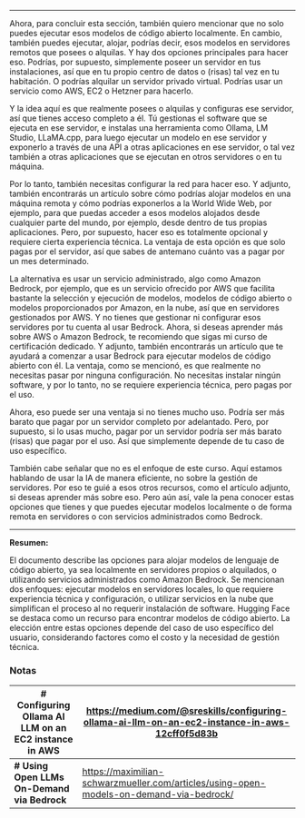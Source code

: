 
---

Ahora, para concluir esta sección, también quiero mencionar que no solo puedes ejecutar esos modelos de código abierto localmente. En cambio, también puedes ejecutar, alojar, podrías decir, esos modelos en servidores remotos que posees o alquilas. Y hay dos opciones principales para hacer eso. Podrías, por supuesto, simplemente poseer un servidor en tus instalaciones, así que en tu propio centro de datos o (risas) tal vez en tu habitación. O podrías alquilar un servidor privado virtual. Podrías usar un servicio como AWS, EC2 o Hetzner para hacerlo.

Y la idea aquí es que realmente posees o alquilas y configuras ese servidor, así que tienes acceso completo a él. Tú gestionas el software que se ejecuta en ese servidor, e instalas una herramienta como Ollama, LM Studio, LLaMA.cpp, para luego ejecutar un modelo en ese servidor y exponerlo a través de una API a otras aplicaciones en ese servidor, o tal vez también a otras aplicaciones que se ejecutan en otros servidores o en tu máquina.

Por lo tanto, también necesitas configurar la red para hacer eso. Y adjunto, también encontrarás un artículo sobre cómo podrías alojar modelos en una máquina remota y cómo podrías exponerlos a la World Wide Web, por ejemplo, para que puedas acceder a esos modelos alojados desde cualquier parte del mundo, por ejemplo, desde dentro de tus propias aplicaciones. Pero, por supuesto, hacer eso es totalmente opcional y requiere cierta experiencia técnica. La ventaja de esta opción es que solo pagas por el servidor, así que sabes de antemano cuánto vas a pagar por un mes determinado.

La alternativa es usar un servicio administrado, algo como Amazon Bedrock, por ejemplo, que es un servicio ofrecido por AWS que facilita bastante la selección y ejecución de modelos, modelos de código abierto o modelos proporcionados por Amazon, en la nube, así que en servidores gestionados por AWS. Y no tienes que gestionar ni configurar esos servidores por tu cuenta al usar Bedrock. Ahora, si deseas aprender más sobre AWS o Amazon Bedrock, te recomiendo que sigas mi curso de certificación dedicado. Y adjunto, también encontrarás un artículo que te ayudará a comenzar a usar Bedrock para ejecutar modelos de código abierto con él. La ventaja, como se mencionó, es que realmente no necesitas pasar por ninguna configuración. No necesitas instalar ningún software, y por lo tanto, no se requiere experiencia técnica, pero pagas por el uso.

Ahora, eso puede ser una ventaja si no tienes mucho uso. Podría ser más barato que pagar por un servidor completo por adelantado. Pero, por supuesto, si lo usas mucho, pagar por un servidor podría ser más barato (risas) que pagar por el uso. Así que simplemente depende de tu caso de uso específico.

También cabe señalar que no es el enfoque de este curso. Aquí estamos hablando de usar la IA de manera eficiente, no sobre la gestión de servidores. Por eso te guié a esos otros recursos, como el artículo adjunto, si deseas aprender más sobre eso. Pero aún así, vale la pena conocer estas opciones que tienes y que puedes ejecutar modelos localmente o de forma remota en servidores o con servicios administrados como Bedrock.

---

**Resumen:**

El documento describe las opciones para alojar modelos de lenguaje de código abierto, ya sea localmente en servidores propios o alquilados, o utilizando servicios administrados como Amazon Bedrock. Se mencionan dos enfoques: ejecutar modelos en servidores locales, lo que requiere experiencia técnica y configuración, o utilizar servicios en la nube que simplifican el proceso al no requerir instalación de software. Hugging Face se destaca como un recurso para encontrar modelos de código abierto. La elección entre estas opciones depende del caso de uso específico del usuario, considerando factores como el costo y la necesidad de gestión técnica.

### Notas

| # Configuring Ollama AI LLM on an EC2 instance in AWS | https://medium.com/@sreskills/configuring-ollama-ai-llm-on-an-ec2-instance-in-aws-12cff0f5d83b |
| ----------------------------------------------------- | ---------------------------------------------------------------------------------------------- |
| **# Using Open LLMs On-Demand via Bedrock**           | https://maximilian-schwarzmueller.com/articles/using-open-models-on-demand-via-bedrock/        |

